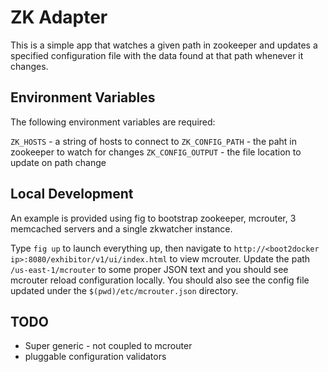 # ZK Adapter
This is a simple app that watches a given path in zookeeper and updates
a specified configuration file with the data found at that path whenever
it changes.

## Environment Variables
The following environment variables are required:

`ZK_HOSTS` - a string of hosts to connect to
`ZK_CONFIG_PATH` - the paht in zookeeper to watch for changes
`ZK_CONFIG_OUTPUT` - the file location to update on path change

## Local Development
An example is provided using fig to bootstrap zookeeper, mcrouter, 3
memcached servers and a single zkwatcher instance.

Type `fig up` to launch everything up, then navigate to `http://<boot2docker ip>:8080/exhibitor/v1/ui/index.html` 
to view mcrouter. Update the path `/us-east-1/mcrouter` to some proper
JSON text and you should see mcrouter reload configuration locally. You
should also see the config file updated under the
`$(pwd)/etc/mcrouter.json` directory.

## TODO
* Super generic - not coupled to mcrouter
* pluggable configuration validators
